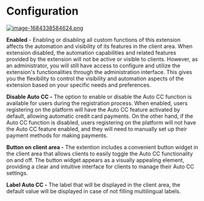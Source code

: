 # Configuration

[![image-1684338584624.png](https://doc.puq.info/uploads/images/gallery/2023-05/scaled-1680-/image-1684338584624.png)](https://doc.puq.info/uploads/images/gallery/2023-05/image-1684338584624.png)

**Enabled** - Enabling or disabling all custom functions of this extension affects the automation and visibility of its features in the client area. When extension disabled, the automation capabilities and related features provided by the extension will not be active or visible to clients. However, as an administrator, you will still have access to configure and utilize the extension's functionalities through the administration interface. This gives you the flexibility to control the visibility and automation aspects of the extension based on your specific needs and preferences.

**Disable Auto CC -** The option to enable or disable the Auto CC function is available for users during the registration process. When enabled, users registering on the platform will have the Auto CC feature activated by default, allowing automatic credit card payments. On the other hand, if the Auto CC function is disabled, users registering on the platform will not have the Auto CC feature enabled, and they will need to manually set up their payment methods for making payments.

**Button on client area -** The extention includes a convenient button widget in the client area that allows clients to easily toggle the Auto CC functionality on and off. The button widget appears as a visually appealing element, providing a clear and intuitive interface for clients to manage their Auto CC settings.

**Label Auto CC -** The label that will be displayed in the client area, the default value will be displayed in case of not filling multilingual labels.